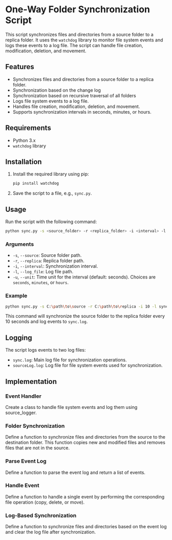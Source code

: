 # One-Way Folder Synchronization Script

This script synchronizes files and directories from a source folder to a replica folder. It uses the `watchdog` library to monitor file system events and logs these events to a log file. The script can handle file creation, modification, deletion, and movement.

## Features

- Synchronizes files and directories from a source folder to a replica folder.
- Synchronization based on the change log
- Synchronization based on recursive traversal of all folders
- Logs file system events to a log file.
- Handles file creation, modification, deletion, and movement.
- Supports synchronization intervals in seconds, minutes, or hours.

## Requirements

- Python 3.x
- `watchdog` library

## Installation

1. Install the required library using pip:

    ```sh
    pip install watchdog
    ```

2. Save the script to a file, e.g., `sync.py`.

## Usage

Run the script with the following command:

```sh
python sync.py -s <source_folder> -r <replica_folder> -i <interval> -l <log_file> -u <unit>
```

### Arguments

- `-s`, `--source`: Source folder path.
- `-r`, `--replica`: Replica folder path.
- `-i`, `--interval`: Synchronization interval.
- `-l`, `--log_file`: Log file path.
- `-u`, `--unit`: Time unit for the interval (default: seconds). Choices are `seconds`, `minutes`, or `hours`.

### Example

```sh
python sync.py -s C:\path\to\source -r C:\path\to\replica -i 10 -l sync.log -u seconds
```

This command will synchronize the source folder to the replica folder every 10 seconds and log events to `sync.log`.

## Logging

The script logs events to two log files:

- `sync.log`: Main log file for synchronization operations.
- `sourceLog.log`: Log file for file system events used for synchronization.

## Implementation

### Event Handler
Create a class to handle file system events and log them using source_logger.

### Folder Synchronization
Define a function to synchronize files and directories from the source to the destination folder. This function copies new and modified files and removes files that are not in the source.

### Parse Event Log
Define a function to parse the event log and return a list of events.

### Handle Event
Define a function to handle a single event by performing the corresponding file operation (copy, delete, or move).

### Log-Based Synchronization
Define a function to synchronize files and directories based on the event log and clear the log file after synchronization.
